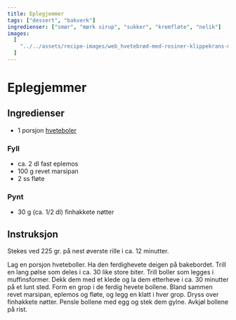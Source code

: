 ```yaml
---
title: Eplegjemmer
tags: ["dessert", "bakverk"]
ingredienser: ["smør", "mørk sirup", "sukker", "kremfløte", "nelik"]
images:
  [
    "../../assets/recipe-images/web_hvetebrød-med-rosiner-klippekrans-mandelfylte-smørboller-eplegjemmer.jpg",
  ]
---
```


# Eplegjemmer

## Ingredienser

- 1 porsjon [hveteboler](./hveteboler)

### Fyll

- ca. 2 dl fast eplemos
- 100 g revet marsipan
- 2 ss fløte

### Pynt

- 30 g (ca. 1/2 dl) finhakkete nøtter

## Instruksjon

Stekes ved 225 gr. på nest øverste rille i ca. 12 minutter.

Lag en porsjon hveteboller. Ha den ferdighevete deigen på bakebordet. Trill en lang pølse som deles i ca. 30 like store biter. Trill boller som legges i muffinsformer. Dekk dem med et klede og la dem etterheve i ca. 30 minutter på et lunt sted. Form en grop i de ferdig hevete bollene. Bland sammen revet marsipan, eplemos og fløte, og legg en klatt i hver grop. Dryss over finhakkete nøtter. Pensle bollene med egg og stek dem gylne. Avkjøl bollene på rist.
